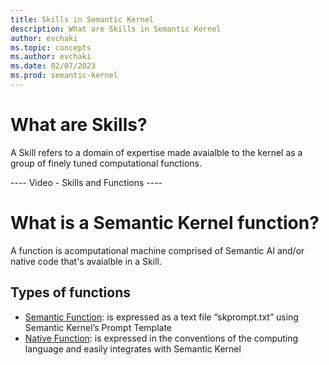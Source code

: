 ```yaml
---
title: Skills in Semantic Kernel
description: What are Skills in Semantic Kernel
author: evchaki
ms.topic: concepts
ms.author: evchaki
ms.date: 02/07/2023
ms.prod: semantic-kernel
---
```

# What are Skills?

A Skill refers to a domain of expertise made avaialble to the kernel as a group of finely tuned computational functions. 

---- Video - Skills and Functions ----

# What is a Semantic Kernel function?
A function is acomputational machine comprised of Semantic AI and/or native code that's avaialble in a Skill.

## Types of functions
- [Semantic Function](/semantic-kernel/skills/promptfunction): is expressed as a text file “skprompt.txt” using Semantic Kernel’s Prompt Template 
- [Native Function](/semantic-kernel/skills/functiontemplate): is expressed in the conventions of the computing language and easily integrates with Semantic Kernel

